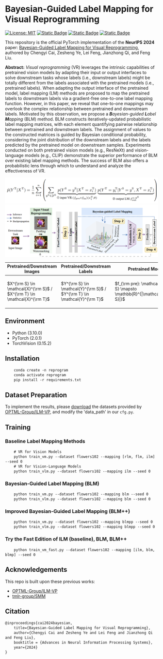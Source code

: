 # Bayesian-Guided Label Mapping for Visual Reprogramming
[![License: MIT](https://img.shields.io/badge/License-MIT-yellow.svg)](https://opensource.org/licenses/MIT) 
[![Static Badge](https://img.shields.io/badge/View-Slides-brightgreen)]()
[![Static Badge](https://img.shields.io/badge/View-Poster-purple)]()
[![Static Badge](https://img.shields.io/badge/Pub-NeurIPS'24-red)]()

This repository is the official PyTorch implementation of the **NeurIPS 2024** paper:
[Bayesian-Guided Label Mapping for Visual Reprogramming](),
authored by Chengyi Cai, Zesheng Ye, Lei Feng, Jianzhong Qi, and Feng Liu.

**Abstract:**
*Visual reprogramming* (VR) leverages the intrinsic capabilities of pretrained vision models by adapting their input or output interfaces to solve downstream tasks whose labels (i.e., downstream labels) might be totally different from the labels associated with the pretrained models (i.e., pretrained labels). 
When adapting the output interface of the pretrained model, label mapping (LM) methods are proposed to map the pretrained labels to downstream labels via a gradient-free one-to-one label mapping function.
However, in this paper, we reveal that one-to-one mappings may overlook the complex relationship between pretrained and downstream labels. Motivated by this observation, we propose a ***B**ayesian-guided **L**abel **M**apping* (BLM) method. 
BLM constructs iteratively-updated probabilistic label mapping matrices, with each element quantifying pairwise relationship between pretrained and downstream labels.
The assignment of values to the constructed matrices is guided by Bayesian conditional probability, considering the joint distribution of the downstream labels and the labels predicted by the pretrained model on downstream samples. Experiments conducted on both pretrained vision models (e.g., ResNeXt) and vision-language models (e.g., CLIP) demonstrate the superior performance of BLM over existing label mapping methods. The success of BLM also offers a probabilistic lens through which to understand and analyze the effectiveness of VR.

![Formula](figures/formula.png)
![Framework](figures/framework.png)

| Pretrained/Downstream Images  |  Pretrained/Downstream Labels | Pretrained Model| Input VR | Outpur LM | Downstram Training Dataset |
|-----------------------------|-------------|-------------|----------------|-------------|------------|
| $X^{\rm S} \in \mathcal{X}^{\rm S}$  / $X^{\rm T} \in \mathcal{X}^{\rm T}$|  $Y^{\rm S} \in \mathcal{Y}^{\rm S}$ / $Y^{\rm T} \in \mathcal{Y}^{\rm T}$  | $f_{\rm pre}: \mathcal{X}^{\rm S} \mapsto \mathbb{R}^{\|\mathcal{Y}^{\rm S}\|}$ | $f_{\rm in}(\cdot \| \theta): \mathcal{X^{\rm T}} \mapsto {\mathcal{X}}^{\rm S}$ | $f_{\rm out}^{\omega}(\cdot): \mathbb{R}^{\|\mathcal{Y}^{\rm S}\|} \mapsto \mathbb{R}^{\|\mathcal{Y}^{\rm T}\|}$ | $\mathcal{D}^{\rm T} = \\{(x_i^{\rm T}, y_i^{\rm T})\\}_{i=1}^{n}$ |

## Environment

- Python (3.10.0)
- PyTorch (2.0.1) 
- TorchVision (0.15.2)
## Installation
        conda create -n reprogram
        conda activate reprogram
        pip install -r requirements.txt

## Dataset Preparation
To implement the results, please [download](https://drive.google.com/drive/folders/17JpHU_y6Ggc4274TLMmJAE3bsiFtUJDv) the datasets provided by [OPTML-Group/ILM-VP](https://github.com/OPTML-Group/ILM-VP), and modify the 'data_path' in our `cfg.py`.

## Training
### Baseline Label Mapping Methods
        # VR for Vision Models
        python train_vm.py --dataset flowers102 --mapping [rlm, flm, ilm] --seed 0
        # VR for Vision-Language Models
        python train_vlm.py --dataset flowers102 --mapping ilm --seed 0

### Bayesian-Guided Label Mapping (BLM)
        python train_vm.py --dataset flowers102 --mapping blm --seed 0
        python train_vlm.py --dataset flowers102 --mapping blm --seed 0

### Improved Bayesian-Guided Label Mapping (BLM++)
        python train_vm.py --dataset flowers102 --mapping blmpp --seed 0
        python train_vlm.py --dataset flowers102 --mapping blmpp --seed 0

### Try the Fast Edition of ILM (baseline), BLM, BLM++
        python train_vm_fast.py --dataset flowers102 --mapping [ilm, blm, blmp] --seed 0

## Acknowledgements

This repo is built upon these previous works:

- [OPTML-Group/ILM-VP](https://github.com/OPTML-Group/ILM-VP)
- [tmlr-group/SMM](https://github.com/tmlr-group/SMM)

## Citation
    
    @inproceedings{cai2024bayesian,
        title={Bayesian-Guided Label Mapping for Visual Reprogramming},
        author={Chengyi Cai and Zesheng Ye and Lei Feng and Jianzhong Qi and Feng Liu},
        booktitle = {Advances in Neural Information Processing Systems},
        year={2024}
    }
